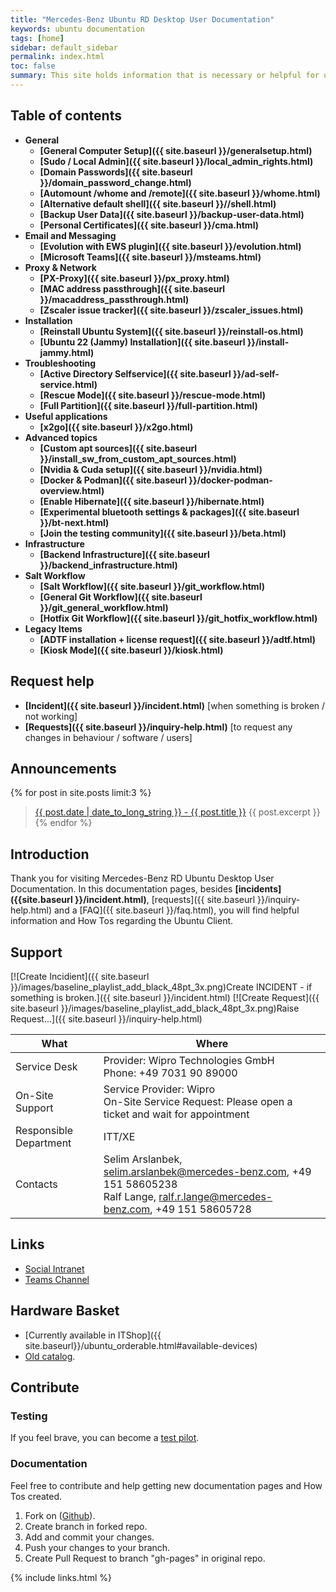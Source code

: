 ```yaml
---
title: "Mercedes-Benz Ubuntu RD Desktop User Documentation"
keywords: ubuntu documentation
tags: [home]
sidebar: default_sidebar
permalink: index.html
toc: false
summary: This site holds information that is necessary or helpful for users of the Mercedes-Benz RD Ubuntu Desktop. This documentation is only for the RD Ubuntu client.
---
```

## Table of contents
* **General**
  * **[General Computer Setup]({{ site.baseurl }}/generalsetup.html)**
  * **[Sudo / Local Admin]({{ site.baseurl }}/local_admin_rights.html)**
  * **[Domain Passwords]({{ site.baseurl }}/domain_password_change.html)**
  * **[Automount /whome and /remote]({{ site.baseurl }}/whome.html)**
  * **[Alternative default shell]({{ site.baseurl }}//shell.html)**
  * **[Backup User Data]({{ site.baseurl }}/backup-user-data.html)**
  * **[Personal Certificates]({{ site.baseurl }}/cma.html)**
* **Email and Messaging**
  * **[Evolution with EWS plugin]({{ site.baseurl }}/evolution.html)**
  * **[Microsoft Teams]({{ site.baseurl }}/msteams.html)**
* **Proxy & Network**
  * **[PX-Proxy]({{ site.baseurl }}/px_proxy.html)**
  * **[MAC address passthrough]({{ site.baseurl }}/macaddress_passthrough.html)**
  * **[Zscaler issue tracker]({{ site.baseurl }}/zscaler_issues.html)**
* **Installation**
  * **[Reinstall Ubuntu System]({{ site.baseurl }}/reinstall-os.html)**
  * **[Ubuntu 22 (Jammy) Installation]({{ site.baseurl }}/install-jammy.html)**
* **Troubleshooting**
  * **[Active Directory Selfservice]({{ site.baseurl }}/ad-self-service.html)**
  * **[Rescue Mode]({{ site.baseurl }}/rescue-mode.html)**
  * **[Full Partition]({{ site.baseurl }}/full-partition.html)**
* **Useful applications**
  * **[x2go]({{ site.baseurl }}/x2go.html)**
* **Advanced topics**
  * **[Custom apt sources]({{ site.baseurl }}/install_sw_from_custom_apt_sources.html)**
  * **[Nvidia & Cuda setup]({{ site.baseurl }}/nvidia.html)**
  * **[Docker & Podman]({{ site.baseurl }}/docker-podman-overview.html)**
  * **[Enable Hibernate]({{ site.baseurl }}/hibernate.html)**
  * **[Experimental bluetooth settings & packages]({{ site.baseurl }}/bt-next.html)**
  * **[Join the testing community]({{ site.baseurl }}/beta.html)**
* **Infrastructure**
  * **[Backend Infrastructure]({{ site.baseurl }}/backend_infrastructure.html)**
* **Salt Workflow**
  * **[Salt Workflow]({{ site.baseurl }}/git_workflow.html)**
  * **[General Git Workflow]({{ site.baseurl }}/git_general_workflow.html)**
  * **[Hotfix Git Workflow]({{ site.baseurl }}/git_hotfix_workflow.html)**
* **Legacy Items**
  * **[ADTF installation + license request]({{ site.baseurl }}/adtf.html)**
  * **[Kiosk Mode]({{ site.baseurl }}/kiosk.html)**


## Request help

* **[Incident]({{ site.baseurl }}/incident.html)**
  [when something is broken / not working]
* **[Requests]({{ site.baseurl }}/inquiry-help.html)**
  [to request any changes in behaviour / software / users]

## Announcements

{% for post in site.posts limit:3 %}
  > <a href="{{ site.baseurl }}{{ post.url }}">{{ post.date | date_to_long_string }} - {{ post.title }}</a>
  > {{ post.excerpt }}
{% endfor %}

## Introduction

Thank you for visiting Mercedes-Benz RD Ubuntu Desktop User
Documentation. In this documentation pages, besides
**[incidents]({{site.baseurl }}/incident.html)**,
[requests]({{ site.baseurl }}/inquiry-help.html) and a
[FAQ]({{ site.baseurl }}/faq.html), you will find helpful information
and How Tos regarding the Ubuntu Client.

## Support

[![Create Incidient]({{ site.baseurl }}/images/baseline_playlist_add_black_48pt_3x.png)Create INCIDENT - if something is broken.]({{ site.baseurl }}/incident.html)
[![Create Request]({{ site.baseurl
}}/images/baseline_playlist_add_black_48pt_3x.png)Raise Request...]({{
site.baseurl }}/inquiry-help.html)

| What | Where |
|------|---------|
| Service Desk | Provider: Wipro Technologies GmbH <br>Phone: +49 7031 90 89000 |
| On-Site Support | Service Provider: Wipro <br>On-Site Service Request: Please open a ticket and wait for appointment |
| Responsible Department | ITT/XE |
| Contacts | Selim Arslanbek, <selim.arslanbek@mercedes-benz.com>, +49 151 58605238<br>Ralf Lange, <ralf.r.lange@mercedes-benz.com>, +49 151 58605728 |

## Links

* [Social Intranet](https://social.cloud.corpintra.net/groups/ubunturd)
* [Teams Channel](https://teams.microsoft.com/l/team/19%3a5c38f4f2dc2840429e29b64a2eb82aae%40thread.tacv2/conversations?groupId=13fe2da7-5cab-4525-9f67-b54eefb7a8ca&tenantId=9652d7c2-1ccf-4940-8151-4a92bd474ed0)

## Hardware Basket

* [Currently available in ITShop]({{ site.baseurl}}/ubuntu_orderable.html#available-devices)
* [Old catalog](https://team.sp.wp.corpintra.net/sites/00401/csm/_layouts/15/WopiFrame2.aspx?sourcedoc=/sites/00401/csm/Warenkorb%20HWDokumente/Hardware-basket%20Ubuntu%20Engineering.pptx&action=default).

## Contribute

### Testing

If you feel brave, you can become a [test pilot](/ubunturd/ubuntudoc/beta.html).

### Documentation

Feel free to contribute and help getting new documentation pages and How Tos created.

1. Fork on ([Github](https://git.i.mercedes-benz.com/ubunturd/ubuntudoc/)).
2. Create branch in forked repo.
3. Add and commit your changes.
4. Push your changes to your branch.
5. Create Pull Request to branch "gh-pages" in original repo.

{% include links.html %}
